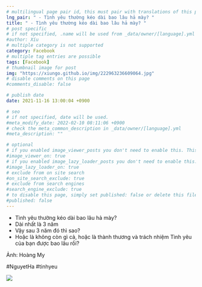 ```yaml
---
# multilingual page pair id, this must pair with translations of this page. (This name must be unique)
lng_pair: " - Tình yêu thường kéo dài bao lâu hả mày? "
title: " - Tình yêu thường kéo dài bao lâu hả mày? "
# post specific
# if not specified, .name will be used from _data/owner/[language].yml
#author: Xíu
# multiple category is not supported
category: Facebook
# multiple tag entries are possible
tags: [Facebook]
# thumbnail image for post
img: "https://xiungo.github.io/img/222963236609064.jpg"
# disable comments on this page
#comments_disable: false

# publish date
date: 2021-11-16 13:00:04 +0900

# seo
# if not specified, date will be used.
#meta_modify_date: 2022-02-10 08:11:06 +0900
# check the meta_common_description in _data/owner/[language].yml
#meta_description: ""

# optional
# if you enabled image_viewer_posts you don't need to enable this. This is only if image_viewer_posts = false
#image_viewer_on: true
# if you enabled image_lazy_loader_posts you don't need to enable this. This is only if image_lazy_loader_posts = false
#image_lazy_loader_on: true
# exclude from on site search
#on_site_search_exclude: true
# exclude from search engines
#search_engine_exclude: true
# to disable this page, simply set published: false or delete this file
#published: false
---
```


<!-- outline-start -->

- Tình yêu thường kéo dài bao lâu hả mày?
- Dài nhất là 3 năm
- Vậy sau 3 năm đó thì sao?
- Hoặc là không còn gì cả, hoặc là thành thương và trách nhiệm
Tình yêu của bạn được bao lâu rồi?

Ảnh: Hoàng My

#NguyetHa
#tinhyeu

<!-- outline-end -->

<img src= "https://xiungo.github.io/img/222963236609064.jpg">